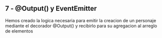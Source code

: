 ## 7 - @Output() y EventEmitter

Hemos creado la logica necesaria para emitir la creacion de un personaje mediante el decorador @Output() y recibirlo para su agregacion al arreglo de elementos




